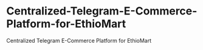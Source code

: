 # Centralized-Telegram-E-Commerce-Platform-for-EthioMart
Centralized Telegram E-Commerce Platform for EthioMart
